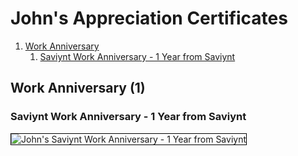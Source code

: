 # John's Appreciation Certificates
1. [Work Anniversary](#work-anniversary-1)
    1. [Saviynt Work Anniversary - 1 Year from Saviynt](#saviynt-work-anniversary-1-year-from-saviynt)
## Work Anniversary (1)
### Saviynt Work Anniversary - 1 Year from Saviynt

<img src="../cert_saviynt_work-anniversary-1-year_saviynt_2024-07-10.png" alt="John's Saviynt Work Anniversary - 1 Year from Saviynt" style="border:1px solid #000000" />

